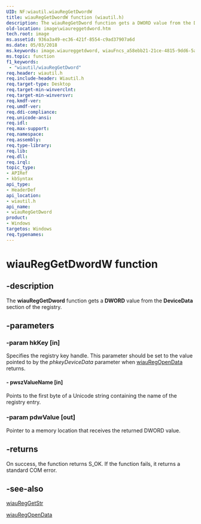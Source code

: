 ```yaml
---
UID: NF:wiautil.wiauRegGetDwordW
title: wiauRegGetDwordW function (wiautil.h)
description: The wiauRegGetDword function gets a DWORD value from the DeviceData section of the registry.
old-location: image\wiaureggetdword.htm
tech.root: image
ms.assetid: 936a3a49-ec36-421f-8554-c9ad37907a6d
ms.date: 05/03/2018
ms.keywords: image.wiaureggetdword, wiauFncs_a58ebb21-21ce-4815-9dd6-5a1906412a2f.xml, wiauRegGetDword, wiauRegGetDword function [Imaging Devices], wiauRegGetDwordA, wiauRegGetDwordW, wiautil/wiauRegGetDword
ms.topic: function
f1_keywords:
 - "wiautil/wiauRegGetDword"
req.header: wiautil.h
req.include-header: Wiautil.h
req.target-type: Desktop
req.target-min-winverclnt: 
req.target-min-winversvr: 
req.kmdf-ver: 
req.umdf-ver: 
req.ddi-compliance: 
req.unicode-ansi: 
req.idl: 
req.max-support: 
req.namespace: 
req.assembly: 
req.type-library: 
req.lib: 
req.dll: 
req.irql: 
topic_type:
- APIRef
- kbSyntax
api_type:
- HeaderDef
api_location:
- wiautil.h
api_name:
- wiauRegGetDword
product:
- Windows
targetos: Windows
req.typenames: 
---
```


# wiauRegGetDwordW function


## -description


The <b>wiauRegGetDword</b> function gets a <b>DWORD</b> value from the <b>DeviceData</b> section of the registry.


## -parameters




### -param hkKey [in]

Specifies the registry key handle. This parameter should be set to the value pointed to by the <i>phkeyDeviceData </i>parameter when <a href="https://docs.microsoft.com/windows-hardware/drivers/ddi/wiautil/nf-wiautil-wiauregopendataw">wiauRegOpenData</a> returns.


#### - pwszValueName [in]

Points to the first byte of a Unicode string containing the name of the registry entry.


### -param pdwValue [out]

Pointer to a memory location that receives the returned DWORD value.


## -returns



On success, the function returns S_OK. If the function fails, it returns a standard COM error.




## -see-also




<a href="https://docs.microsoft.com/windows-hardware/drivers/ddi/wiautil/nf-wiautil-wiaureggetstrw">wiauRegGetStr</a>



<a href="https://docs.microsoft.com/windows-hardware/drivers/ddi/wiautil/nf-wiautil-wiauregopendataw">wiauRegOpenData</a>
 

 

